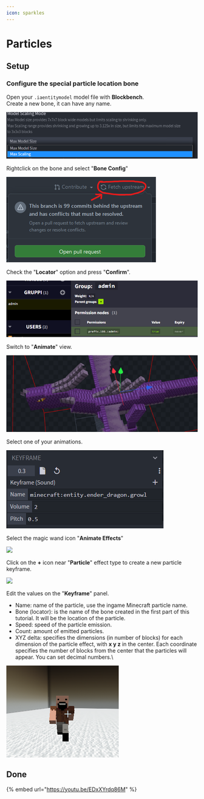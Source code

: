 ```yaml
---
icon: sparkles
---
```


# Particles

## Setup

### Configure the special particle location bone

Open your `.iaentitymodel` model file with **Blockbench**.\
Create a new bone, it can have any name.

![](<../../../.gitbook/assets/image (106).png>)

Rightclick on the bone and select "**Bone Config**"

![](<../../../.gitbook/assets/image (88).png>)

Check the "**Locator**" option and press "**Confirm**".

![](<../../../.gitbook/assets/image (70).png>)

Switch to "**Animate**" view.

![](<../../../.gitbook/assets/image (124).png>)

Select one of your animations.

![](<../../../.gitbook/assets/image (120).png>)

Select the magic wand icon "**Animate Effects**"

![](<../../../.gitbook/assets/image (195).png>)

Click on the **+** icon near "**Particle**" effect type to create a new particle keyframe.

![](<../../../.gitbook/assets/image (194).png>)

Edit the values on the "**Keyframe**" panel.

* Name: name of the particle, use the ingame Minecraft particle name.
* Bone (locator): is the name of the bone created in the first part of this tutorial. It will be the location of the particle.
* Speed: speed of the particle emission.
* Count: amount of emitted particles.
* XYZ delta: specifies the dimensions (in number of blocks) for each dimension of the particle effect, with **x y z** in the center. Each coordinate specifies the number of blocks from the center that the particles will appear. You can set decimal numbers.\


![](<../../../.gitbook/assets/image (74).png>)

## Done

{% embed url="https://youtu.be/EDxXYrdq86M" %}
